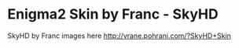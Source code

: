 Enigma2 Skin by Franc - SkyHD
============

SkyHD by Franc images here http://vrane.pohrani.com/?SkyHD+Skin
